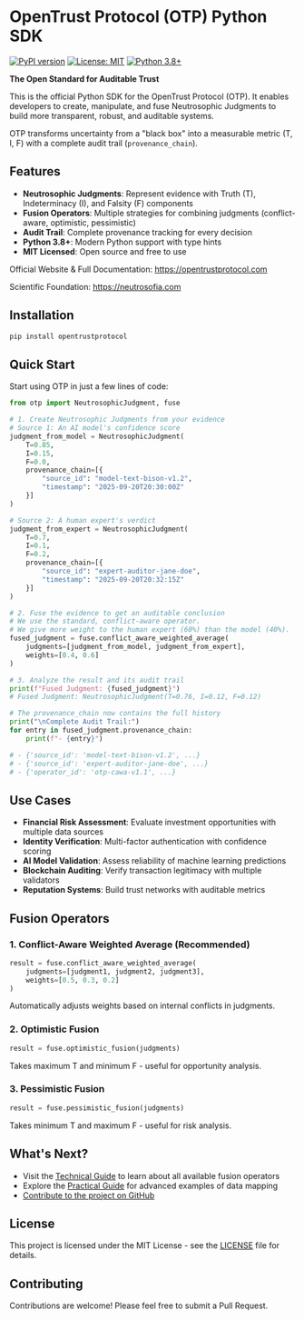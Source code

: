 # OpenTrust Protocol (OTP) Python SDK

[![PyPI version](https://badge.fury.io/py/opentrustprotocol.svg)](https://badge.fury.io/py/opentrustprotocol)
[![License: MIT](https://img.shields.io/badge/License-MIT-yellow.svg)](https://opensource.org/licenses/MIT)
[![Python 3.8+](https://img.shields.io/badge/python-3.8+-blue.svg)](https://www.python.org/downloads/)

**The Open Standard for Auditable Trust**

This is the official Python SDK for the OpenTrust Protocol (OTP). It enables developers to create, manipulate, and fuse Neutrosophic Judgments to build more transparent, robust, and auditable systems.

OTP transforms uncertainty from a "black box" into a measurable metric (T, I, F) with a complete audit trail (`provenance_chain`).

## Features

- **Neutrosophic Judgments**: Represent evidence with Truth (T), Indeterminacy (I), and Falsity (F) components
- **Fusion Operators**: Multiple strategies for combining judgments (conflict-aware, optimistic, pessimistic)
- **Audit Trail**: Complete provenance tracking for every decision
- **Python 3.8+**: Modern Python support with type hints
- **MIT Licensed**: Open source and free to use

Official Website & Full Documentation: https://opentrustprotocol.com

Scientific Foundation: https://neutrosofia.com

## Installation

```bash
pip install opentrustprotocol
```

## Quick Start

Start using OTP in just a few lines of code:

```python
from otp import NeutrosophicJudgment, fuse

# 1. Create Neutrosophic Judgments from your evidence
# Source 1: An AI model's confidence score
judgment_from_model = NeutrosophicJudgment(
    T=0.85, 
    I=0.15, 
    F=0.0,
    provenance_chain=[{
        "source_id": "model-text-bison-v1.2",
        "timestamp": "2025-09-20T20:30:00Z"
    }]
)

# Source 2: A human expert's verdict
judgment_from_expert = NeutrosophicJudgment(
    T=0.7, 
    I=0.1, 
    F=0.2,
    provenance_chain=[{
        "source_id": "expert-auditor-jane-doe",
        "timestamp": "2025-09-20T20:32:15Z"
    }]
)

# 2. Fuse the evidence to get an auditable conclusion
# We use the standard, conflict-aware operator.
# We give more weight to the human expert (60%) than the model (40%).
fused_judgment = fuse.conflict_aware_weighted_average(
    judgments=[judgment_from_model, judgment_from_expert],
    weights=[0.4, 0.6]
)

# 3. Analyze the result and its audit trail
print(f"Fused Judgment: {fused_judgment}")
# Fused Judgment: NeutrosophicJudgment(T=0.76, I=0.12, F=0.12)

# The provenance_chain now contains the full history
print("\nComplete Audit Trail:")
for entry in fused_judgment.provenance_chain:
    print(f"- {entry}")

# - {'source_id': 'model-text-bison-v1.2', ...}
# - {'source_id': 'expert-auditor-jane-doe', ...}
# - {'operator_id': 'otp-cawa-v1.1', ...}
```

## Use Cases

- **Financial Risk Assessment**: Evaluate investment opportunities with multiple data sources
- **Identity Verification**: Multi-factor authentication with confidence scoring
- **AI Model Validation**: Assess reliability of machine learning predictions
- **Blockchain Auditing**: Verify transaction legitimacy with multiple validators
- **Reputation Systems**: Build trust networks with auditable metrics

## Fusion Operators

### 1. Conflict-Aware Weighted Average (Recommended)
```python
result = fuse.conflict_aware_weighted_average(
    judgments=[judgment1, judgment2, judgment3],
    weights=[0.5, 0.3, 0.2]
)
```
Automatically adjusts weights based on internal conflicts in judgments.

### 2. Optimistic Fusion
```python
result = fuse.optimistic_fusion(judgments)
```
Takes maximum T and minimum F - useful for opportunity analysis.

### 3. Pessimistic Fusion
```python
result = fuse.pessimistic_fusion(judgments)
```
Takes minimum T and maximum F - useful for risk analysis.

## What's Next?

- Visit the [Technical Guide](https://opentrustprotocol.com) to learn about all available fusion operators
- Explore the [Practical Guide](https://opentrustprotocol.com) for advanced examples of data mapping
- [Contribute to the project on GitHub](https://github.com/draxork/opentrustprotocol)

## License

This project is licensed under the MIT License - see the [LICENSE](LICENSE) file for details.

## Contributing

Contributions are welcome! Please feel free to submit a Pull Request.
